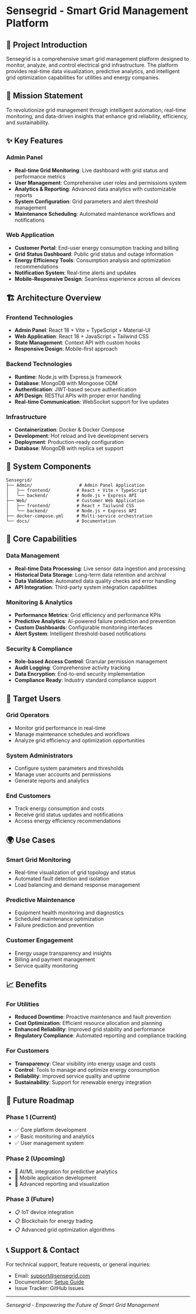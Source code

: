 # Sensegrid - Smart Grid Management Platform

## 🌟 Project Introduction

Sensegrid is a comprehensive smart grid management platform designed to monitor, analyze, and control electrical grid infrastructure. The platform provides real-time data visualization, predictive analytics, and intelligent grid optimization capabilities for utilities and energy companies.

## 🎯 Mission Statement

To revolutionize grid management through intelligent automation, real-time monitoring, and data-driven insights that enhance grid reliability, efficiency, and sustainability.

## ✨ Key Features

### Admin Panel
- **Real-time Grid Monitoring**: Live dashboard with grid status and performance metrics
- **User Management**: Comprehensive user roles and permissions system
- **Analytics & Reporting**: Advanced data analytics with customizable reports
- **System Configuration**: Grid parameters and alert threshold management
- **Maintenance Scheduling**: Automated maintenance workflows and notifications

### Web Application
- **Customer Portal**: End-user energy consumption tracking and billing
- **Grid Status Dashboard**: Public grid status and outage information
- **Energy Efficiency Tools**: Consumption analysis and optimization recommendations
- **Notification System**: Real-time alerts and updates
- **Mobile-Responsive Design**: Seamless experience across all devices

## 🏗️ Architecture Overview

### Frontend Technologies
- **Admin Panel**: React 18 + Vite + TypeScript + Material-UI
- **Web Application**: React 18 + JavaScript + Tailwind CSS
- **State Management**: Context API with custom hooks
- **Responsive Design**: Mobile-first approach

### Backend Technologies
- **Runtime**: Node.js with Express.js framework
- **Database**: MongoDB with Mongoose ODM
- **Authentication**: JWT-based secure authentication
- **API Design**: RESTful APIs with proper error handling
- **Real-time Communication**: WebSocket support for live updates

### Infrastructure
- **Containerization**: Docker & Docker Compose
- **Development**: Hot reload and live development servers
- **Deployment**: Production-ready configuration
- **Database**: MongoDB with replica set support

## 🔧 System Components

```
Sensegrid/
├── Admin/                  # Admin Panel Application
│   ├── frontend/          # React + Vite + TypeScript
│   └── backend/           # Node.js + Express API
├── Web/                   # Customer Web Application
│   ├── frontend/          # React + Tailwind CSS
│   └── backend/           # Node.js + Express API
├── docker-compose.yml     # Multi-service orchestration
└── docs/                  # Documentation
```

## 🚀 Core Capabilities

### Data Management
- **Real-time Data Processing**: Live sensor data ingestion and processing
- **Historical Data Storage**: Long-term data retention and archival
- **Data Validation**: Automated data quality checks and error handling
- **API Integration**: Third-party system integration capabilities

### Monitoring & Analytics
- **Performance Metrics**: Grid efficiency and performance KPIs
- **Predictive Analytics**: AI-powered failure prediction and prevention
- **Custom Dashboards**: Configurable monitoring interfaces
- **Alert System**: Intelligent threshold-based notifications

### Security & Compliance
- **Role-based Access Control**: Granular permission management
- **Audit Logging**: Comprehensive activity tracking
- **Data Encryption**: End-to-end security implementation
- **Compliance Ready**: Industry standard compliance support

## 🎯 Target Users

### Grid Operators
- Monitor grid performance in real-time
- Manage maintenance schedules and workflows
- Analyze grid efficiency and optimization opportunities

### System Administrators
- Configure system parameters and thresholds
- Manage user accounts and permissions
- Generate reports and analytics

### End Customers
- Track energy consumption and costs
- Receive grid status updates and notifications
- Access energy efficiency recommendations

## 🌍 Use Cases

### Smart Grid Monitoring
- Real-time visualization of grid topology and status
- Automated fault detection and isolation
- Load balancing and demand response management

### Predictive Maintenance
- Equipment health monitoring and diagnostics
- Scheduled maintenance optimization
- Failure prediction and prevention

### Customer Engagement
- Energy usage transparency and insights
- Billing and payment management
- Service quality monitoring

## 📈 Benefits

### For Utilities
- **Reduced Downtime**: Proactive maintenance and fault prevention
- **Cost Optimization**: Efficient resource allocation and planning
- **Enhanced Reliability**: Improved grid stability and performance
- **Regulatory Compliance**: Automated reporting and compliance tracking

### For Customers
- **Transparency**: Clear visibility into energy usage and costs
- **Control**: Tools to manage and optimize energy consumption
- **Reliability**: Improved service quality and uptime
- **Sustainability**: Support for renewable energy integration

## 🔮 Future Roadmap

### Phase 1 (Current)
- ✅ Core platform development
- ✅ Basic monitoring and analytics
- ✅ User management system

### Phase 2 (Upcoming)
- 🔄 AI/ML integration for predictive analytics
- 🔄 Mobile application development
- 🔄 Advanced reporting and visualization

### Phase 3 (Future)
- 📋 IoT device integration
- 📋 Blockchain for energy trading
- 📋 Advanced grid optimization algorithms

## 📞 Support & Contact

For technical support, feature requests, or general inquiries:
- Email: support@sensegrid.com
- Documentation: [Setup Guide](./ReadMe.md)
- Issue Tracker: GitHub Issues

---

*Sensegrid - Empowering the Future of Smart Grid Management*

